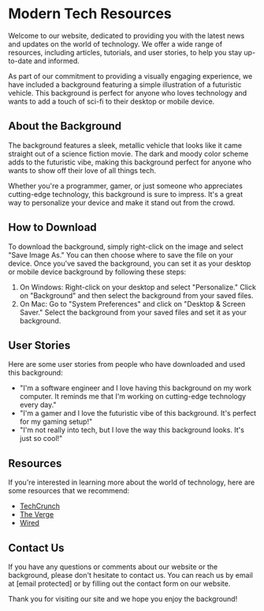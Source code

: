 <!--font:Exo 2-->

# Modern Tech Resources

Welcome to our website, dedicated to providing you with the latest news and updates on the world of technology. We offer a wide range of resources, including articles, tutorials, and user stories, to help you stay up-to-date and informed.

As part of our commitment to providing a visually engaging experience, we have included a background featuring a simple illustration of a futuristic vehicle. This background is perfect for anyone who loves technology and wants to add a touch of sci-fi to their desktop or mobile device.

## About the Background

The background features a sleek, metallic vehicle that looks like it came straight out of a science fiction movie. The dark and moody color scheme adds to the futuristic vibe, making this background perfect for anyone who wants to show off their love of all things tech.

Whether you're a programmer, gamer, or just someone who appreciates cutting-edge technology, this background is sure to impress. It's a great way to personalize your device and make it stand out from the crowd.

## How to Download

To download the background, simply right-click on the image and select "Save Image As." You can then choose where to save the file on your device. Once you've saved the background, you can set it as your desktop or mobile device background by following these steps:

1. On Windows: Right-click on your desktop and select "Personalize." Click on "Background" and then select the background from your saved files.
2. On Mac: Go to "System Preferences" and click on "Desktop & Screen Saver." Select the background from your saved files and set it as your background.

## User Stories

Here are some user stories from people who have downloaded and used this background:

- "I'm a software engineer and I love having this background on my work computer. It reminds me that I'm working on cutting-edge technology every day."
- "I'm a gamer and I love the futuristic vibe of this background. It's perfect for my gaming setup!"
- "I'm not really into tech, but I love the way this background looks. It's just so cool!"

## Resources

If you're interested in learning more about the world of technology, here are some resources that we recommend:

- [TechCrunch](#)
- [The Verge](#)
- [Wired](#)

## Contact Us

If you have any questions or comments about our website or the background, please don't hesitate to contact us. You can reach us by email at [email protected] or by filling out the contact form on our website.

Thank you for visiting our site and we hope you enjoy the background!

<!--

Write me content for website with wallpaper which alt text is:

"A wallpaper with a simple illustration of a futuristic vehicle, with metallic textures and a dark and moody color scheme."

The name/title of the page should not be 1:1 copy of the alt text but rather a real content of the website which is using this wallpaper.

- Use markdown format 
- Start with heading
- Heading should be short and concise
- The content should look like a real website 
- The website should not be about the wallpaper, wallpaper is just a related background
- Heading should be contain work "wallpaper" or "background"
- Include real sections like references, contact, user stories, etc. use things relevant to the page purpose.
- Feel free to use structure like headings, bullets, numbering, blockquotes, paragraphs, horizontal lines, etc.
- You can use formatting like bold or _italic_
- You can include UTF-8 emojis
- Links should be only #hash anchors (and you can refer to the document itself)
- Do not include images


---


# Futuristic Vehicle Wallpaper for Tech Enthusiasts

Welcome to our website, dedicated to all things tech! Our site is designed to provide you with the latest news and updates on the world of technology. We also offer a wide range of resources, including articles, tutorials, and user stories, to help you stay up-to-date and informed.

As part of our commitment to providing a visually engaging experience, we have included a wallpaper featuring a simple illustration of a futuristic vehicle. This wallpaper is perfect for anyone who loves technology and wants to add a touch of sci-fi to their desktop or mobile device.

## About the Wallpaper

The wallpaper features a sleek, metallic vehicle that looks like it came straight out of a science fiction movie. The dark and moody color scheme adds to the futuristic vibe, making this wallpaper perfect for anyone who wants to show off their love of all things tech.

Whether you're a programmer, gamer, or just someone who appreciates cutting-edge technology, this wallpaper is sure to impress. It's a great way to personalize your device and make it stand out from the crowd.

## How to Download

To download the wallpaper, simply right-click on the image and select "Save Image As." You can then choose where to save the file on your device. Once you've saved the wallpaper, you can set it as your background by following these steps:

1. On Windows: Right-click on your desktop and select "Personalize." Click on "Background" and then select the wallpaper from your saved files.
2. On Mac: Go to "System Preferences" and click on "Desktop & Screen Saver." Select the wallpaper from your saved files and set it as your background.

## User Stories

Here are some user stories from people who have downloaded and used this wallpaper:

- "I'm a software engineer and I love having this wallpaper on my work computer. It reminds me that I'm working on cutting-edge technology every day."
- "I'm a gamer and I love the futuristic vibe of this wallpaper. It's perfect for my gaming setup!"
- "I'm not really into tech, but I love the way this wallpaper looks. It's just so cool!"

## References

If you're interested in learning more about the world of technology, here are some resources that we recommend:

- [TechCrunch](#)
- [The Verge](#)
- [Wired](#)

## Contact Us

If you have any questions or comments about our website or the wallpaper, please don't hesitate to contact us. You can reach us by email at [email protected] or by filling out the contact form on our website.

Thank you for visiting our site and we hope you enjoy the wallpaper!


---


Heading should not include word "wallpaper". The website should not be about the wallpaper itself, wallpaper is just a related background, rewrite whole content.


---


# Tech News and Resources for the Modern Enthusiast

Welcome to our website, dedicated to providing you with the latest news and updates on the world of technology. We offer a wide range of resources, including articles, tutorials, and user stories, to help you stay up-to-date and informed.

As part of our commitment to providing a visually engaging experience, we have included a background featuring a simple illustration of a futuristic vehicle. This background is perfect for anyone who loves technology and wants to add a touch of sci-fi to their desktop or mobile device.

## About the Background

The background features a sleek, metallic vehicle that looks like it came straight out of a science fiction movie. The dark and moody color scheme adds to the futuristic vibe, making this background perfect for anyone who wants to show off their love of all things tech.

Whether you're a programmer, gamer, or just someone who appreciates cutting-edge technology, this background is sure to impress. It's a great way to personalize your device and make it stand out from the crowd.

## How to Download

To download the background, simply right-click on the image and select "Save Image As." You can then choose where to save the file on your device. Once you've saved the background, you can set it as your desktop or mobile device background by following these steps:

1. On Windows: Right-click on your desktop and select "Personalize." Click on "Background" and then select the background from your saved files.
2. On Mac: Go to "System Preferences" and click on "Desktop & Screen Saver." Select the background from your saved files and set it as your background.

## User Stories

Here are some user stories from people who have downloaded and used this background:

- "I'm a software engineer and I love having this background on my work computer. It reminds me that I'm working on cutting-edge technology every day."
- "I'm a gamer and I love the futuristic vibe of this background. It's perfect for my gaming setup!"
- "I'm not really into tech, but I love the way this background looks. It's just so cool!"

## Resources

If you're interested in learning more about the world of technology, here are some resources that we recommend:

- [TechCrunch](#)
- [The Verge](#)
- [Wired](#)

## Contact Us

If you have any questions or comments about our website or the background, please don't hesitate to contact us. You can reach us by email at [email protected] or by filling out the contact form on our website.

Thank you for visiting our site and we hope you enjoy the background!

-->
